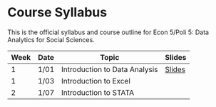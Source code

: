 

# Course Syllabus

This is the official syllabus and course outline for Econ 5/Poli 5: Data Analytics for Social Sciences.

<center>

| Week | Date | Topic                         | Slides                                                                   |
|------|------|-------------------------------|--------------------------------------------------------------------------|
| 1    | 1/01 | Introduction to Data Analysis | [Slides](https://darnold199.github.io/StataTutorialSlides.slides.html#/) |
| 1    | 1/03 | Introduction to Excel         |                                                                          |
| 2    | 1/07 | Introduction to STATA         |                                                                          |

</center>
